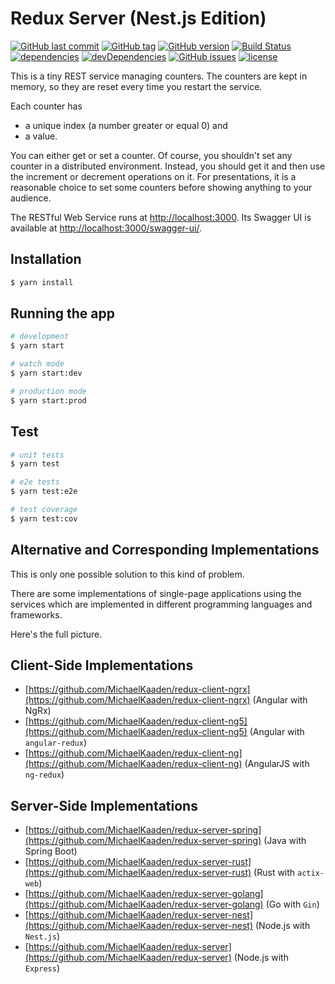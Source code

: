 # Redux Server (Nest.js Edition)

[![GitHub last commit](https://img.shields.io/github/last-commit/MichaelKaaden/redux-server-nest.svg)](https://github.com/MichaelKaaden/redux-server-nest/commits/master)
[![GitHub tag](https://img.shields.io/github/tag/MichaelKaaden/redux-server-nest.svg)](https://github.com/MichaelKaaden/redux-server-nest/releases)
[![GitHub version](https://img.shields.io/github/package-json/v/MichaelKaaden/redux-server-nest.svg)](https://github.com/MichaelKaaden/redux-server-nest/blob/master/package.json)
[![Build Status](https://travis-ci.com/MichaelKaaden/redux-server-nest.svg?branch=master)](https://travis-ci.com/MichaelKaaden/redux-server-nest)
[![dependencies](https://img.shields.io/david/MichaelKaaden/redux-server-nest.svg)](https://david-dm.org/MichaelKaaden/redux-server-nest)
[![devDependencies](https://img.shields.io/david/dev/MichaelKaaden/redux-server-nest.svg)](https://david-dm.org/MichaelKaaden/redux-server-nest?type=dev)
[![GitHub issues](https://img.shields.io/github/issues/MichaelKaaden/redux-server-nest.svg)](https://github.com/MichaelKaaden/redux-server-nest/issues)
[![license](https://img.shields.io/github/license/MichaelKaaden/redux-server-nest.svg)](https://github.com/MichaelKaaden/redux-server-nest)

This is a tiny REST service managing counters. The counters
are kept in memory, so they are reset every time you restart
the service.

Each counter has
- a unique index (a number greater or equal 0) and
- a value.

You can either get or set a counter. Of course, you shouldn't
set any counter in a distributed environment. Instead, you
should get it and then use the increment or decrement operations
on it. For presentations, it is a reasonable choice to set
some counters before showing anything to your audience.

The RESTful Web Service runs at [http://localhost:3000](http://localhost:3000).
Its Swagger UI is available at [http://localhost:3000/swagger-ui/](http://localhost:3000/swagger-ui/). 

## Installation

```bash
$ yarn install
```

## Running the app

```bash
# development
$ yarn start

# watch mode
$ yarn start:dev

# production mode
$ yarn start:prod
```

## Test

```bash
# unit tests
$ yarn test

# e2e tests
$ yarn test:e2e

# test coverage
$ yarn test:cov
```

## Alternative and Corresponding Implementations

This is only one possible solution to this kind of problem.

There are some implementations of single-page applications using the services which are implemented in different
programming languages and frameworks.

Here's the full picture.

## Client-Side Implementations

- [https://github.com/MichaelKaaden/redux-client-ngrx](https://github.com/MichaelKaaden/redux-client-ngrx) (Angular with
  NgRx)
- [https://github.com/MichaelKaaden/redux-client-ng5](https://github.com/MichaelKaaden/redux-client-ng5) (Angular
  with `angular-redux`)
- [https://github.com/MichaelKaaden/redux-client-ng](https://github.com/MichaelKaaden/redux-client-ng) (AngularJS
  with `ng-redux`)

## Server-Side Implementations

- [https://github.com/MichaelKaaden/redux-server-spring](https://github.com/MichaelKaaden/redux-server-spring) (Java
  with Spring Boot)
- [https://github.com/MichaelKaaden/redux-server-rust](https://github.com/MichaelKaaden/redux-server-rust) (Rust
  with `actix-web`)
- [https://github.com/MichaelKaaden/redux-server-golang](https://github.com/MichaelKaaden/redux-server-golang) (Go
  with `Gin`)
- [https://github.com/MichaelKaaden/redux-server-nest](https://github.com/MichaelKaaden/redux-server-nest) (Node.js
  with `Nest.js`)
- [https://github.com/MichaelKaaden/redux-server](https://github.com/MichaelKaaden/redux-server) (Node.js with `Express`)
